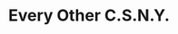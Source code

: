 ---
ee_id_thing: '34'
site: '1'
type: '2'
inv_num: 2007-004
add_credit:
url: 2007-004-every-other-csny
title: Every Other C.S.N.Y.
year: '2007'
display_year: '2007'
medium: Pen on paper.
dims:
pitch: "​Every single possible combination of CSNY."
ps:
live_url:
youtube:
related_code:
imgs: every-other-csny-2007-004-full-database-ih.jpg
subheading:
download:
commission:
related:
layout: things-i-made
---